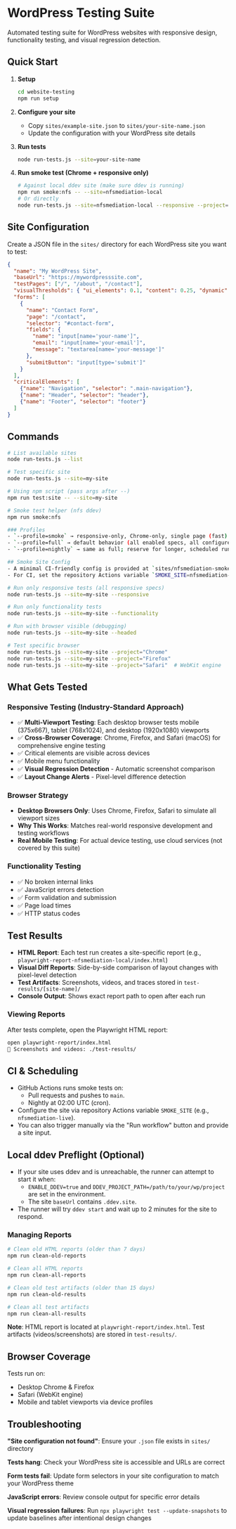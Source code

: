 # WordPress Testing Suite

Automated testing suite for WordPress websites with responsive design, functionality testing, and visual regression detection.

## Quick Start

1. **Setup**
   ```bash
   cd website-testing
   npm run setup
   ```

2. **Configure your site**
   - Copy `sites/example-site.json` to `sites/your-site-name.json`
   - Update the configuration with your WordPress site details

3. **Run tests**
   ```bash
   node run-tests.js --site=your-site-name
   ```

4. **Run smoke test (Chrome + responsive only)**
   ```bash
   # Against local ddev site (make sure ddev is running)
   npm run smoke:nfs -- --site=nfsmediation-local
   # Or directly
   node run-tests.js --site=nfsmediation-local --responsive --project=Chrome
   ```

## Site Configuration

Create a JSON file in the `sites/` directory for each WordPress site you want to test:

```json
{
  "name": "My WordPress Site",
  "baseUrl": "https://mywordpresssite.com",
  "testPages": ["/", "/about", "/contact"],
  "visualThresholds": { "ui_elements": 0.1, "content": 0.25, "dynamic": 0.5 },
  "forms": [
    {
      "name": "Contact Form",
      "page": "/contact",
      "selector": "#contact-form",
      "fields": {
        "name": "input[name='your-name']",
        "email": "input[name='your-email']",
        "message": "textarea[name='your-message']"
      },
      "submitButton": "input[type='submit']"
    }
  ],
  "criticalElements": [
    {"name": "Navigation", "selector": ".main-navigation"},
    {"name": "Header", "selector": "header"},
    {"name": "Footer", "selector": "footer"}
  ]
}
```

## Commands

```bash
# List available sites
node run-tests.js --list

# Test specific site
node run-tests.js --site=my-site

# Using npm script (pass args after --)
npm run test:site -- --site=my-site

# Smoke test helper (nfs ddev)
npm run smoke:nfs

### Profiles
- `--profile=smoke` → responsive-only, Chrome-only, single page (fast).
- `--profile=full` → default behavior (all enabled specs, all configured projects).
- `--profile=nightly` → same as full; reserve for longer, scheduled runs.

## Smoke Site Config
- A minimal CI-friendly config is provided at `sites/nfsmediation-smoke.json` (points to `https://nfs.atelierdev.uk`, homepage only).
- For CI, set the repository Actions variable `SMOKE_SITE=nfsmediation-live` or `nfsmediation-smoke`.

# Run only responsive tests (all responsive specs)
node run-tests.js --site=my-site --responsive

# Run only functionality tests  
node run-tests.js --site=my-site --functionality

# Run with browser visible (debugging)
node run-tests.js --site=my-site --headed

# Test specific browser
node run-tests.js --site=my-site --project="Chrome"
node run-tests.js --site=my-site --project="Firefox"
node run-tests.js --site=my-site --project="Safari"  # WebKit engine
```

## What Gets Tested

### Responsive Testing (Industry-Standard Approach)
- ✅ **Multi-Viewport Testing**: Each desktop browser tests mobile (375x667), tablet (768x1024), and desktop (1920x1080) viewports
- ✅ **Cross-Browser Coverage**: Chrome, Firefox, and Safari (macOS) for comprehensive engine testing
- ✅ Critical elements are visible across devices
- ✅ Mobile menu functionality
- ✅ **Visual Regression Detection** - Automatic screenshot comparison
- ✅ **Layout Change Alerts** - Pixel-level difference detection

### Browser Strategy
- **Desktop Browsers Only**: Uses Chrome, Firefox, Safari to simulate all viewport sizes
- **Why This Works**: Matches real-world responsive development and testing workflows
- **Real Mobile Testing**: For actual device testing, use cloud services (not covered by this suite)

### Functionality Testing
- ✅ No broken internal links
- ✅ JavaScript errors detection
- ✅ Form validation and submission
- ✅ Page load times
- ✅ HTTP status codes

## Test Results

- **HTML Report**: Each test run creates a site-specific report (e.g., `playwright-report-nfsmediation-local/index.html`)
- **Visual Diff Reports**: Side-by-side comparison of layout changes with pixel-level detection
- **Test Artifacts**: Screenshots, videos, and traces stored in `test-results/[site-name]/`
- **Console Output**: Shows exact report path to open after each run

### Viewing Reports
After tests complete, open the Playwright HTML report:
```bash
open playwright-report/index.html
📸 Screenshots and videos: ./test-results/
```

## CI & Scheduling
- GitHub Actions runs smoke tests on:
  - Pull requests and pushes to `main`.
  - Nightly at 02:00 UTC (cron).
- Configure the site via repository Actions variable `SMOKE_SITE` (e.g., `nfsmediation-live`).
- You can also trigger manually via the "Run workflow" button and provide a site input.

## Local ddev Preflight (Optional)
- If your site uses ddev and is unreachable, the runner can attempt to start it when:
  - `ENABLE_DDEV=true` and `DDEV_PROJECT_PATH=/path/to/your/wp/project` are set in the environment.
  - The site `baseUrl` contains `.ddev.site`.
- The runner will try `ddev start` and wait up to 2 minutes for the site to respond.

### Managing Reports
```bash
# Clean old HTML reports (older than 7 days)
npm run clean-old-reports

# Clean all HTML reports
npm run clean-all-reports

# Clean old test artifacts (older than 15 days) 
npm run clean-old-results

# Clean all test artifacts
npm run clean-all-results
```

**Note**: HTML report is located at `playwright-report/index.html`. Test artifacts (videos/screenshots) are stored in `test-results/`.

## Browser Coverage

Tests run on:
- Desktop Chrome & Firefox
- Safari (WebKit engine)
- Mobile and tablet viewports via device profiles

## Troubleshooting

**"Site configuration not found"**: Ensure your `.json` file exists in `sites/` directory

**Tests hang**: Check your WordPress site is accessible and URLs are correct

**Form tests fail**: Update form selectors in your site configuration to match your WordPress theme

**JavaScript errors**: Review console output for specific error details

**Visual regression failures**: Run `npx playwright test --update-snapshots` to update baselines after intentional design changes
